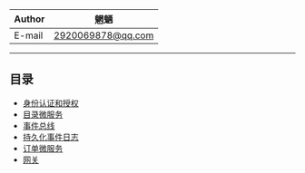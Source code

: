 |Author|魍魉|
|---|---
|E-mail|2920069878@qq.com

****
## 目录
* [身份认证和授权](#身份认证和授权)
* [目录微服务](#目录微服务)
* [事件总线](#事件总线)  
* [持久化事件日志](#持久化事件日志)
* [订单微服务](/article/order.md)
* [网关](/article/order.md)
